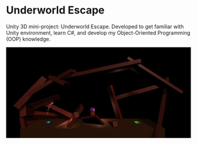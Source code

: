 # Underworld Escape
Unity 3D mini-project: Underworld Escape. Developed to get familiar with Unity environment, learn C#, and develop my Object-Oriented Programming (OOP) knowledge. <br/>

![alt text](underw_esc.jpg)

